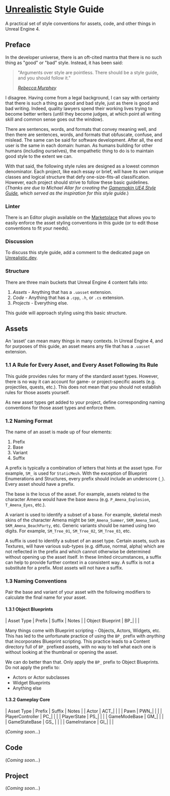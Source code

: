 # [Unrealistic](www.unrealistic.dev) Style Guide

A practical set of style conventions for assets, code, and other things in Unreal Engine 4.

## Preface

In the developer universe, there is an oft-cited mantra that there is no such thing as
"good" or "bad" style. Instead, it has been said:

> "Arguments over style are pointless. There should be a style guide, and you should follow it."
>
> [*Rebecca Murphey*](https://rmurphey.com/)

I disagree. Having come from a legal background, I can say with certainty that there
is such a thing as good and bad style, just as there is good and bad writing. Indeed,
quality lawyers spend their working lives trying to become better writers (until they
become judges, at which point all writing skill and common sense goes out the window).

There are sentences, words, and formats that convey meaning well, and then there are
sentences, words, and formats that obfuscate, confuse, and mislead. The same can be
said for software development. After all, the end user is the same in each domain: human.
As humans building for other humans (including ourselves), the empathetic thing to
do is to maintain good style to the extent we can.

With that said, the following style rules are designed as a lowest common denominator.
Each project, like each essay or brief, will have its own unique classes and logical
structure that defy one-size-fits-all classification. However, each project should strive
to follow these basic guidelines. (*Thanks are due to Michael Allar for creating
the [Gamemakin UE4 Style Guide](https://github.com/Allar/ue4-style-guide), which served as
the inspiration for this style guide.*)

### Linter

There is an Editor plugin available on the [Marketplace](https://www.unrealengine.com/marketplace/en-US/product/remapt-input-remapping-system) that allows you to easily enforce the asset styling conventions
in this guide (or to edit those conventions to fit your needs).

### Discussion

To discuss this style guide, add a comment to the dedicated page on [Unrealistic.dev](https://www.unrealistic.dev/unrealistic-style-guide).

### Structure

There are three main buckets that Unreal Engine 4 content falls into:

1. *Assets* - Anything that has a `.uasset` extension.
2. *Code* - Anything that has a `.cpp`, `.h`, or `.cs` extension.
3. *Projects* - Everything else.

This guide will approach styling using this basic structure.

## Assets

An 'asset' can mean many things in many contexts. In Unreal Engine 4, and for purposes of this guide, an asset means any file that has a `.uasset` extension.  

### 1.1 A Rule for Every Asset, and Every Asset Following Its Rule

This guide provides rules for many of the standard asset types. However, there is no way it can account for game- or project-specific assets (e.g. projectiles, quests, etc.). This does not mean that *you* should not establish rules for those assets yourself.

As new asset types get added to your project, define corresponding naming conventions for those asset types and enforce them.

### 1.2 Naming Format

The name of an asset is made up of four elements:

1. Prefix
2. Base
3. Variant
4. Suffix

A prefix is typically a combination of letters that hints at the asset type. For example, `SM_` is used for `StaticMesh`. With the exception of Blueprint Enumerations and Structures, every prefix should include an underscore (`_`). Every asset should have a prefix.

The base is the locus of the asset. For example, assets related to the character Amena would have the base `Amena` (e.g. `P_Amena_Explosion`, `T_Amena_Eyes`, etc.).

A variant is used to identify a subset of a base. For example, skeletal mesh skins of the character Amena might be `SKM_Amena_Summer`, `SKM_Amena_Sand`, `SKM_Amena_BeachParty`, etc. Generic variants should be named using two digits. For example, `SM_Tree_01`, `SM_Tree_02`, `SM_Tree_03`, etc.

A suffix is used to identify a subset of an asset type. Certain assets, such as Textures, will have various sub-types (e.g. diffuse, normal, alpha) which are not reflected in the prefix and which cannot otherwise be determined without opening up the asset itself. In these limited circumstances, a suffix can help to provide further context in a consistent way. A suffix is not a substitute for a prefix. Most assets will not have a suffix.

### 1.3 Naming Conventions

Pair the base and variant of your asset with the following modifiers to calculate the final name for your asset.

#### 1.3.1 Object Blueprints

| Asset Type | Prefix | Suffix | Notes |
| Object Blueprint | BP_| | |  

Many things come with Blueprint scripting - Objects, Actors, Widgets, etc. This has led to the unfortunate practice of using the `BP_` prefix with *anything* that incorporates Blueprint scripting. This practice leads to a Content directory full of `BP_` prefixed assets, with no way to tell what each one is without looking at the thumbnail or opening the asset.

We can do better than that. Only apply the `BP_` prefix to Object Blueprints. Do not apply the prefix to:

* Actors or Actor subclasses
* Widget Blueprints
* Anything else

#### 1.3.2 Gameplay Core

| Asset Type | Prefix | Suffix | Notes |
| Actor | ACT_| | |
| Pawn | PWN_| | |
| PlayerController | PC_| | |
| PlayerState | PS_| | |
| GameModeBase | GM_| | |
| GameStateBase | GS_ | | |
| GameInstance | GI_| | |

(*Coming soon...*)

## Code

(*Coming soon...*)

## Project

(*Coming soon...*)

